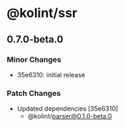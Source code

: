 # @kolint/ssr

## 0.7.0-beta.0

### Minor Changes

- 35e6310: initial release

### Patch Changes

- Updated dependencies [35e6310]
  - @kolint/parser@0.1.0-beta.0
